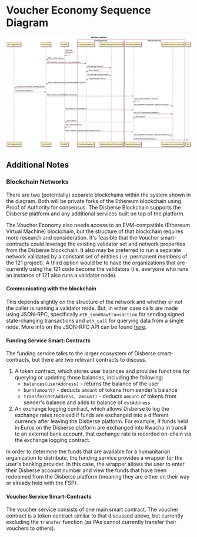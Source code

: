 # Voucher Economy Sequence Diagram

![diagram](./voucher_economy_puml.jpg)

## Additional Notes

### Blockchain Networks
There are two (potentially) separate blockchains within the system shown in the diagram. Both will be private forks of the Ethereum blockchain using Proof of Authority for consensus. The Disberse Blockchain supports the Disberse platform and any additional services built on top of the platform.


The Voucher Economy also needs access to an EVM-compatible (Ethereum Virtual Machine) blockchain, but the structure of that blockchain requires more research and consideration. It's feasible that the Voucher smart-contracts could leverage the existing validator set and network properties from the Disberse blockchain. It also may be preferred to run a separate network validated by a constant set of entities (i.e. permanent members of the 121 project). A third option would be to have the organizations that are currently using the 121 code become the validators (i.e. everyone who runs an instance of 121 also runs a validator node).

#### Communicating with the blockchain
This depends slightly on the structure of the network and whether or not the caller is running a validator node. But, in either case calls are made using JSON-RPC, specifically `eth_sendRawTransaction` for sending signed state-changing transactions and `eth_call` for querying data from a single node. More info on the JSON-RPC API can be found [here]().

#### Funding Service Smart-Contracts
The funding service talks to the larger ecosystem of Disberse smart-contracts, but there are two relevant contracts to discuss.
1. A token contract, which stores user balances and provides functions for querying or updating those balances, including the following:
    - `balances(userAddress)` - returns the balance of the user
    - `burn(amount)` - deducts `amount` of tokens from sender's balance
    - `transfer(dstAddress, amount)` - deducts `amount` of tokens from sender's balance and adds to balance of `dstAddress`
2. An exchange logging contract, which allows Disberse to log the exchange rates received if funds are exchanged into a different currency after leaving the Disberse platform. For example, if funds held in Euros on the Disberse platform are exchanged into Kwacha in transit to an external bank account, that exchange rate is recorded on-chain via the exchange logging contract.


In order to determine the funds that are available for a humanitarian organization to distribute, the funding service provides a wrapper for the user's banking provider. In this case, the wrapper allows the user to enter their Disberse account number and view the funds that have been redeemed from the Disberse platform (meaning they are either on their way or already held with the FSP).


#### Voucher Service Smart-Contracts
The voucher service consists of one main smart contract. The voucher contract is a token contract similar to that discussed above, but currently excluding the `transfer` function (as PAs cannot currently transfer their vouchers to others).
